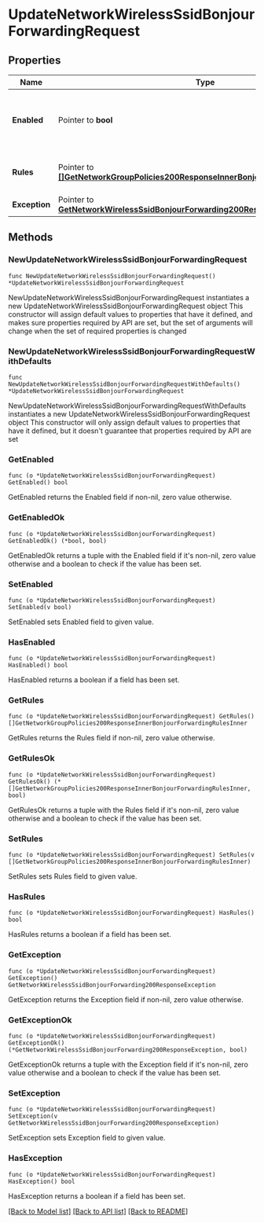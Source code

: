 # UpdateNetworkWirelessSsidBonjourForwardingRequest

## Properties

Name | Type | Description | Notes
------------ | ------------- | ------------- | -------------
**Enabled** | Pointer to **bool** | If true, Bonjour forwarding is enabled on this SSID. | [optional] 
**Rules** | Pointer to [**[]GetNetworkGroupPolicies200ResponseInnerBonjourForwardingRulesInner**](GetNetworkGroupPolicies200ResponseInnerBonjourForwardingRulesInner.md) | List of bonjour forwarding rules. | [optional] 
**Exception** | Pointer to [**GetNetworkWirelessSsidBonjourForwarding200ResponseException**](GetNetworkWirelessSsidBonjourForwarding200ResponseException.md) |  | [optional] 

## Methods

### NewUpdateNetworkWirelessSsidBonjourForwardingRequest

`func NewUpdateNetworkWirelessSsidBonjourForwardingRequest() *UpdateNetworkWirelessSsidBonjourForwardingRequest`

NewUpdateNetworkWirelessSsidBonjourForwardingRequest instantiates a new UpdateNetworkWirelessSsidBonjourForwardingRequest object
This constructor will assign default values to properties that have it defined,
and makes sure properties required by API are set, but the set of arguments
will change when the set of required properties is changed

### NewUpdateNetworkWirelessSsidBonjourForwardingRequestWithDefaults

`func NewUpdateNetworkWirelessSsidBonjourForwardingRequestWithDefaults() *UpdateNetworkWirelessSsidBonjourForwardingRequest`

NewUpdateNetworkWirelessSsidBonjourForwardingRequestWithDefaults instantiates a new UpdateNetworkWirelessSsidBonjourForwardingRequest object
This constructor will only assign default values to properties that have it defined,
but it doesn't guarantee that properties required by API are set

### GetEnabled

`func (o *UpdateNetworkWirelessSsidBonjourForwardingRequest) GetEnabled() bool`

GetEnabled returns the Enabled field if non-nil, zero value otherwise.

### GetEnabledOk

`func (o *UpdateNetworkWirelessSsidBonjourForwardingRequest) GetEnabledOk() (*bool, bool)`

GetEnabledOk returns a tuple with the Enabled field if it's non-nil, zero value otherwise
and a boolean to check if the value has been set.

### SetEnabled

`func (o *UpdateNetworkWirelessSsidBonjourForwardingRequest) SetEnabled(v bool)`

SetEnabled sets Enabled field to given value.

### HasEnabled

`func (o *UpdateNetworkWirelessSsidBonjourForwardingRequest) HasEnabled() bool`

HasEnabled returns a boolean if a field has been set.

### GetRules

`func (o *UpdateNetworkWirelessSsidBonjourForwardingRequest) GetRules() []GetNetworkGroupPolicies200ResponseInnerBonjourForwardingRulesInner`

GetRules returns the Rules field if non-nil, zero value otherwise.

### GetRulesOk

`func (o *UpdateNetworkWirelessSsidBonjourForwardingRequest) GetRulesOk() (*[]GetNetworkGroupPolicies200ResponseInnerBonjourForwardingRulesInner, bool)`

GetRulesOk returns a tuple with the Rules field if it's non-nil, zero value otherwise
and a boolean to check if the value has been set.

### SetRules

`func (o *UpdateNetworkWirelessSsidBonjourForwardingRequest) SetRules(v []GetNetworkGroupPolicies200ResponseInnerBonjourForwardingRulesInner)`

SetRules sets Rules field to given value.

### HasRules

`func (o *UpdateNetworkWirelessSsidBonjourForwardingRequest) HasRules() bool`

HasRules returns a boolean if a field has been set.

### GetException

`func (o *UpdateNetworkWirelessSsidBonjourForwardingRequest) GetException() GetNetworkWirelessSsidBonjourForwarding200ResponseException`

GetException returns the Exception field if non-nil, zero value otherwise.

### GetExceptionOk

`func (o *UpdateNetworkWirelessSsidBonjourForwardingRequest) GetExceptionOk() (*GetNetworkWirelessSsidBonjourForwarding200ResponseException, bool)`

GetExceptionOk returns a tuple with the Exception field if it's non-nil, zero value otherwise
and a boolean to check if the value has been set.

### SetException

`func (o *UpdateNetworkWirelessSsidBonjourForwardingRequest) SetException(v GetNetworkWirelessSsidBonjourForwarding200ResponseException)`

SetException sets Exception field to given value.

### HasException

`func (o *UpdateNetworkWirelessSsidBonjourForwardingRequest) HasException() bool`

HasException returns a boolean if a field has been set.


[[Back to Model list]](../README.md#documentation-for-models) [[Back to API list]](../README.md#documentation-for-api-endpoints) [[Back to README]](../README.md)


